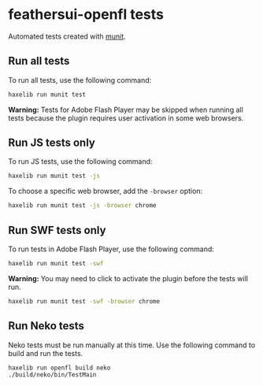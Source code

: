 # feathersui-openfl tests

Automated tests created with [munit](https://github.com/massiveinteractive/MassiveUnit).

## Run all tests

To run all tests, use the following command:


```sh
haxelib run munit test
```

**Warning:** Tests for Adobe Flash Player may be skipped when running all tests because the plugin requires user activation in some web browsers.

## Run JS tests only

To run JS tests, use the following command:


```sh
haxelib run munit test -js
```

To choose a specific web browser, add the `-browser` option:

```sh
haxelib run munit test -js -browser chrome
```

## Run SWF tests only

To run tests in Adobe Flash Player, use the following command:

```sh
haxelib run munit test -swf
```

**Warning:** You may need to click to activate the plugin before the tests will run.

```sh
haxelib run munit test -swf -browser chrome
```

## Run Neko tests

Neko tests must be run manually at this time. Use the following command to build and run the tests.

```sh
haxelib run openfl build neko
./build/neko/bin/TestMain
```